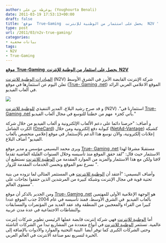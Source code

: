 ```yaml
---
author: يوغرطة بن علي (Youghourta Benali)
date: 2011-03-19 17:53:13+00:00
draft: false
title: 'موقع  True-Gaming  يحصل على استثمار من الوطنية للإنترنت  N2V '
type: post
url: /2011/03/n2v-true-gaming/
categories:
- بيانات صحفية
tags:
- N2V
- True-Gaming
---
```


**[موقع  True-Gaming  يحصل على استثمار من الوطنية للإنترنت  N2V](https://www.it-scoop.com/2011/03/n2v-true-gaming/)**




[المبادرات الوطنية للانترنت](http://n2v.com/) (N2V) شركة الإنترنت القابضة الأبرز في الشرق الأوسط تعلن اليوم عن استثمارها في موقع ([True- Gaming .net](http://true-%20gaming%20.net/)) الموقع الاعلامي العربي الرائد في ألعاب الفيديو.

[![](https://www.it-scoop.com/wp-content/uploads/2011/03/True-Gaming-300x74.gif)
](https://www.it-scoop.com/2011/03/n2v-true-gaming/)



و قد صرح رشيد البلاع، المدير التنفيذي [للوطنية للانترنت](http://n2v.com/) (N2V) ."استثمارنا في [True- Gaming .net](http://true-%20gaming%20.net/) يأتي كجزء  مهم من خطتنا للتوسع في مجال ألعاب الفيديو."

و أضاف: "حرصنا دائما على دعم الألعاب الإلكترونية و ألعاب الفيديو من خلال شركة الكرت الشامل ([OneCard](http://onecard.net/)) كبوابة دفع إلكترونية ومن خلال ([NetAd-Vantage](http://www.netad-vantage.net/)) كشبكة إعلانات إلكترونية، والآن نوسع هذا الدعم بالإستثمار في موقع إعلامي متخصص بألعاب الفيديو" أضاف البلاع.

ويرى محمد البسيمي مؤسس و مدير موقع [True- Gaming .net](http://true-%20gaming%20.net/) مستقبلا مشرقا لهذا الاستثمار حيث قال: "لقد حقق الموقع منذ تأسيسه وخلال السنوات القليلة الماضية تقدما لافتا ولكن مع هذا الاستثمار والمزيد من الموارد المقدمة من [الوطنية للانترنت](http://n2v.com/) نستطيع أن نسرع نمو الموقع ونحسن الخدمات المقدمة للزوار ".

وأضاف البسيمي: "أعتقد أن [الوطنية للانترنت](http://n2v.com/) هي المستثمر المثالي لما تزوده من بنية تحتية قوية في مجال الإنترنت وشبكة كبيرة من المرشدين الذين حققوا نجاحات على مستوى العالم".

ومن الجدير بالذكر أن موقع [True- Gaming .net](http://true-%20gaming%20.net/) هو الوجهة الإعلامية الأولى للمهتمين  بألعاب الفيديو  في الشرق الأوسط، فمنذ تأسيسه في عام 2004 جذب الموقع عددا كبيرا من القراء والمعجبين من المنطقة وقد عقد العديد من المؤتمرات والمسابقات والنشاطات الاجتماعية في عدة مدن عربية.

أما [الوطنية للإنترنت](http://n2v.com/) فهي شركة إنترنت قابضة عملها الرئيسي تطوير شركات إنترنت عالمية. تستثمر [الوطنية للانترنت](http://n2v.com/) في أنواع متعددة من المشاريع تبدأ من الشركات الناشئة وحتى الشركات الكبرى كما توفر أيضا  البنية التحتية والموارد والأدوات بالإضافة إلى الخبرة لتسريع نمو صناعة الانترنت في العالم العربي.






